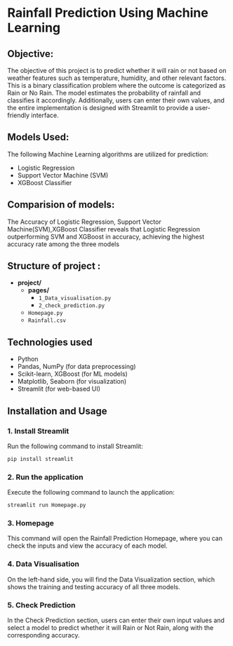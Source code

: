 # Rainfall Prediction Using Machine Learning

## Objective:

The objective of this project is to predict whether it will rain or not based on weather features such as temperature, humidity, and other relevant factors. This is a binary classification problem where the outcome is categorized as Rain or No Rain. The model estimates the probability of rainfall and classifies it accordingly.
Additionally, users can enter their own values, and the entire implementation is designed with Streamlit to provide a user-friendly interface.

## Models Used:

The following Machine Learning algorithms are utilized for prediction:
- Logistic Regression
- Support Vector Machine (SVM)
- XGBoost Classifier

## Comparision of models:

The Accuracy of Logistic Regression, Support Vector Machine(SVM),XGBoost Classifier reveals that Logistic Regression outperforming SVM and XGBoost in accuracy, achieving the highest accuracy rate among the three models

## Structure of project :

- **project/**
  - **pages/**
    - `1_Data_visualisation.py`
    - `2_check_prediction.py`
  - `Homepage.py`
  - `Rainfall.csv`

## Technologies used

- Python
- Pandas, NumPy (for data preprocessing)
- Scikit-learn, XGBoost (for ML models)
- Matplotlib, Seaborn (for visualization)
- Streamlit (for web-based UI)

## Installation and Usage

### **1. Install Streamlit**  
Run the following command to install Streamlit:  
```bash
pip install streamlit
```
### **2. Run the application**
Execute the following command to launch the application:
```bash
streamlit run Homepage.py
```
### **3. Homepage**
This command will open the Rainfall Prediction Homepage, where you can check the inputs and view the accuracy of each model.

### **4. Data Visualisation**
On the left-hand side, you will find the Data Visualization section, which shows the training and testing accuracy of all three models.

### **5. Check Prediction**
In the Check Prediction section, users can enter their own input values and select a model to predict whether it will Rain or Not Rain, along with the corresponding accuracy.
